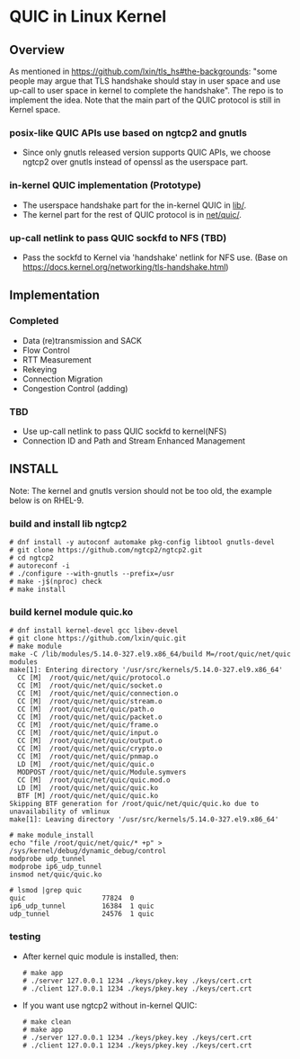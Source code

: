 # QUIC in Linux Kernel

## Overview

As mentioned in https://github.com/lxin/tls_hs#the-backgrounds: "some people may
argue that TLS handshake should stay in user space and use up-call to user space
in kernel to complete the handshake". The repo is to implement the idea. Note
that the main part of the QUIC protocol is still in Kernel space.

### posix-like QUIC APIs use based on ngtcp2 and gnutls
- Since only gnutls released version supports QUIC APIs, we choose
  ngtcp2 over gnutls instead of openssl as the userspace part.

### in-kernel QUIC implementation (Prototype)
- The userspace handshake part for the in-kernel QUIC in [lib/](https://github.com/lxin/quic/tree/main/lib).
- The kernel part for the rest of QUIC protocol is in [net/quic/](https://github.com/lxin/quic/tree/main/net/quic).

### up-call netlink to pass QUIC sockfd to NFS (TBD)
- Pass the sockfd to Kernel via 'handshake' netlink for NFS use.
  (Base on https://docs.kernel.org/networking/tls-handshake.html)

## Implementation

### Completed
- Data (re)transmission and SACK
- Flow Control
- RTT Measurement
- Rekeying
- Connection Migration
- Congestion Control (adding)

### TBD
- Use up-call netlink to pass QUIC sockfd to kernel(NFS)
- Connection ID and Path and Stream Enhanced Management

## INSTALL

Note: The kernel and gnutls version should not be too old, the example below is on RHEL-9.

### build and install lib ngtcp2
    # dnf install -y autoconf automake pkg-config libtool gnutls-devel
    # git clone https://github.com/ngtcp2/ngtcp2.git
    # cd ngtcp2
    # autoreconf -i
    # ./configure --with-gnutls --prefix=/usr
    # make -j$(nproc) check
    # make install

### build kernel module quic.ko
    # dnf install kernel-devel gcc libev-devel
    # git clone https://github.com/lxin/quic.git
    # make module
    make -C /lib/modules/5.14.0-327.el9.x86_64/build M=/root/quic/net/quic modules
    make[1]: Entering directory '/usr/src/kernels/5.14.0-327.el9.x86_64'
      CC [M]  /root/quic/net/quic/protocol.o
      CC [M]  /root/quic/net/quic/socket.o
      CC [M]  /root/quic/net/quic/connection.o
      CC [M]  /root/quic/net/quic/stream.o
      CC [M]  /root/quic/net/quic/path.o
      CC [M]  /root/quic/net/quic/packet.o
      CC [M]  /root/quic/net/quic/frame.o
      CC [M]  /root/quic/net/quic/input.o
      CC [M]  /root/quic/net/quic/output.o
      CC [M]  /root/quic/net/quic/crypto.o
      CC [M]  /root/quic/net/quic/pnmap.o
      LD [M]  /root/quic/net/quic/quic.o
      MODPOST /root/quic/net/quic/Module.symvers
      CC [M]  /root/quic/net/quic/quic.mod.o
      LD [M]  /root/quic/net/quic/quic.ko
      BTF [M] /root/quic/net/quic/quic.ko
    Skipping BTF generation for /root/quic/net/quic/quic.ko due to unavailability of vmlinux
    make[1]: Leaving directory '/usr/src/kernels/5.14.0-327.el9.x86_64'

    # make module_install
    echo "file /root/quic/net/quic/* +p" > /sys/kernel/debug/dynamic_debug/control
    modprobe udp_tunnel
    modprobe ip6_udp_tunnel
    insmod net/quic/quic.ko

    # lsmod |grep quic
    quic                   77824  0
    ip6_udp_tunnel         16384  1 quic
    udp_tunnel             24576  1 quic

### testing
  - After kernel quic module is installed, then:

        # make app
        # ./server 127.0.0.1 1234 ./keys/pkey.key ./keys/cert.crt
        # ./client 127.0.0.1 1234 ./keys/pkey.key ./keys/cert.crt

  - If you want use ngtcp2 without in-kernel QUIC:

        # make clean
        # make app
        # ./server 127.0.0.1 1234 ./keys/pkey.key ./keys/cert.crt
        # ./client 127.0.0.1 1234 ./keys/pkey.key ./keys/cert.crt
